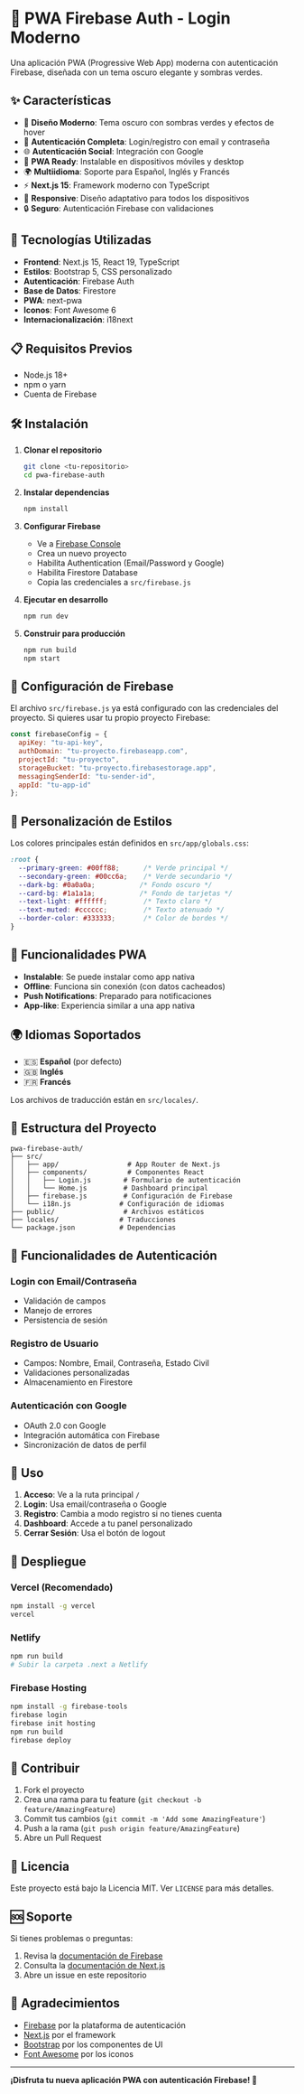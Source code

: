 # 🔐 PWA Firebase Auth - Login Moderno

Una aplicación PWA (Progressive Web App) moderna con autenticación Firebase, diseñada con un tema oscuro elegante y sombras verdes.

## ✨ Características

- 🎨 **Diseño Moderno**: Tema oscuro con sombras verdes y efectos de hover
- 🔐 **Autenticación Completa**: Login/registro con email y contraseña
- 🌐 **Autenticación Social**: Integración con Google
- 📱 **PWA Ready**: Instalable en dispositivos móviles y desktop
- 🌍 **Multiidioma**: Soporte para Español, Inglés y Francés
- ⚡ **Next.js 15**: Framework moderno con TypeScript
- 🎯 **Responsive**: Diseño adaptativo para todos los dispositivos
- 🔒 **Seguro**: Autenticación Firebase con validaciones

## 🚀 Tecnologías Utilizadas

- **Frontend**: Next.js 15, React 19, TypeScript
- **Estilos**: Bootstrap 5, CSS personalizado
- **Autenticación**: Firebase Auth
- **Base de Datos**: Firestore
- **PWA**: next-pwa
- **Iconos**: Font Awesome 6
- **Internacionalización**: i18next

## 📋 Requisitos Previos

- Node.js 18+ 
- npm o yarn
- Cuenta de Firebase

## 🛠️ Instalación

1. **Clonar el repositorio**
   ```bash
   git clone <tu-repositorio>
   cd pwa-firebase-auth
   ```

2. **Instalar dependencias**
   ```bash
   npm install
   ```

3. **Configurar Firebase**
   - Ve a [Firebase Console](https://console.firebase.google.com/)
   - Crea un nuevo proyecto
   - Habilita Authentication (Email/Password y Google)
   - Habilita Firestore Database
   - Copia las credenciales a `src/firebase.js`

4. **Ejecutar en desarrollo**
   ```bash
   npm run dev
   ```

5. **Construir para producción**
   ```bash
   npm run build
   npm start
   ```

## 🔧 Configuración de Firebase

El archivo `src/firebase.js` ya está configurado con las credenciales del proyecto. Si quieres usar tu propio proyecto Firebase:

```javascript
const firebaseConfig = {
  apiKey: "tu-api-key",
  authDomain: "tu-proyecto.firebaseapp.com",
  projectId: "tu-proyecto",
  storageBucket: "tu-proyecto.firebasestorage.app",
  messagingSenderId: "tu-sender-id",
  appId: "tu-app-id"
};
```

## 🎨 Personalización de Estilos

Los colores principales están definidos en `src/app/globals.css`:

```css
:root {
  --primary-green: #00ff88;      /* Verde principal */
  --secondary-green: #00cc6a;    /* Verde secundario */
  --dark-bg: #0a0a0a;           /* Fondo oscuro */
  --card-bg: #1a1a1a;           /* Fondo de tarjetas */
  --text-light: #ffffff;         /* Texto claro */
  --text-muted: #cccccc;         /* Texto atenuado */
  --border-color: #333333;       /* Color de bordes */
}
```

## 📱 Funcionalidades PWA

- **Instalable**: Se puede instalar como app nativa
- **Offline**: Funciona sin conexión (con datos cacheados)
- **Push Notifications**: Preparado para notificaciones
- **App-like**: Experiencia similar a una app nativa

## 🌍 Idiomas Soportados

- 🇪🇸 **Español** (por defecto)
- 🇬🇧 **Inglés**
- 🇫🇷 **Francés**

Los archivos de traducción están en `src/locales/`.

## 📁 Estructura del Proyecto

```
pwa-firebase-auth/
├── src/
│   ├── app/                 # App Router de Next.js
│   ├── components/          # Componentes React
│   │   ├── Login.js        # Formulario de autenticación
│   │   └── Home.js         # Dashboard principal
│   ├── firebase.js         # Configuración de Firebase
│   └── i18n.js            # Configuración de idiomas
├── public/                 # Archivos estáticos
├── locales/               # Traducciones
└── package.json           # Dependencias
```

## 🔐 Funcionalidades de Autenticación

### Login con Email/Contraseña
- Validación de campos
- Manejo de errores
- Persistencia de sesión

### Registro de Usuario
- Campos: Nombre, Email, Contraseña, Estado Civil
- Validaciones personalizadas
- Almacenamiento en Firestore

### Autenticación con Google
- OAuth 2.0 con Google
- Integración automática con Firebase
- Sincronización de datos de perfil

## 🎯 Uso

1. **Acceso**: Ve a la ruta principal `/`
2. **Login**: Usa email/contraseña o Google
3. **Registro**: Cambia a modo registro si no tienes cuenta
4. **Dashboard**: Accede a tu panel personalizado
5. **Cerrar Sesión**: Usa el botón de logout

## 🚀 Despliegue

### Vercel (Recomendado)
```bash
npm install -g vercel
vercel
```

### Netlify
```bash
npm run build
# Subir la carpeta .next a Netlify
```

### Firebase Hosting
```bash
npm install -g firebase-tools
firebase login
firebase init hosting
npm run build
firebase deploy
```

## 🤝 Contribuir

1. Fork el proyecto
2. Crea una rama para tu feature (`git checkout -b feature/AmazingFeature`)
3. Commit tus cambios (`git commit -m 'Add some AmazingFeature'`)
4. Push a la rama (`git push origin feature/AmazingFeature`)
5. Abre un Pull Request

## 📄 Licencia

Este proyecto está bajo la Licencia MIT. Ver `LICENSE` para más detalles.

## 🆘 Soporte

Si tienes problemas o preguntas:

1. Revisa la [documentación de Firebase](https://firebase.google.com/docs)
2. Consulta la [documentación de Next.js](https://nextjs.org/docs)
3. Abre un issue en este repositorio

## 🙏 Agradecimientos

- [Firebase](https://firebase.google.com/) por la plataforma de autenticación
- [Next.js](https://nextjs.org/) por el framework
- [Bootstrap](https://getbootstrap.com/) por los componentes de UI
- [Font Awesome](https://fontawesome.com/) por los iconos

---

**¡Disfruta tu nueva aplicación PWA con autenticación Firebase! 🚀**
